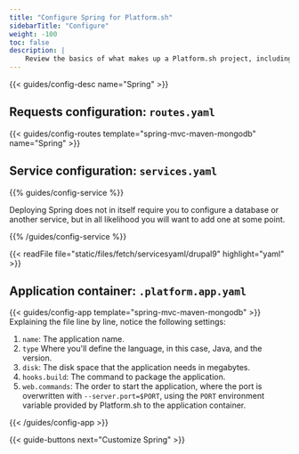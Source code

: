 ```yaml
---
title: "Configure Spring for Platform.sh"
sidebarTitle: "Configure"
weight: -100
toc: false
description: |
    Review the basics of what makes up a Platform.sh project, including its three principle configuration files and how to define them for Spring.
---
```


{{< guides/config-desc name="Spring" >}}

## Requests configuration: `routes.yaml`

{{< guides/config-routes template="spring-mvc-maven-mongodb" name="Spring" >}}

## Service configuration: `services.yaml`

{{% guides/config-service %}}

Deploying Spring does not in itself require you to configure a database or another service,
but in all likelihood you will want to add one at some point.

{{% /guides/config-service %}}

{{< readFile file="static/files/fetch/servicesyaml/drupal9" highlight="yaml" >}}

## Application container: `.platform.app.yaml`

{{< guides/config-app template="spring-mvc-maven-mongodb" >}}
Explaining the file line by line, notice the following settings:

1. `name`: The application name.
2. `type` Where you'll define the language, in this case, Java, and the version.
3. `disk`: The disk space that the application needs in megabytes.
4. `hooks.build`: The command to package the application.
5. `web.commands`: The order to start the application, where the port is overwritten with `--server.port=$PORT`,
   using the `PORT` environment variable provided by Platform.sh to the application container.

{{< /guides/config-app >}}

{{< guide-buttons next="Customize Spring" >}}
